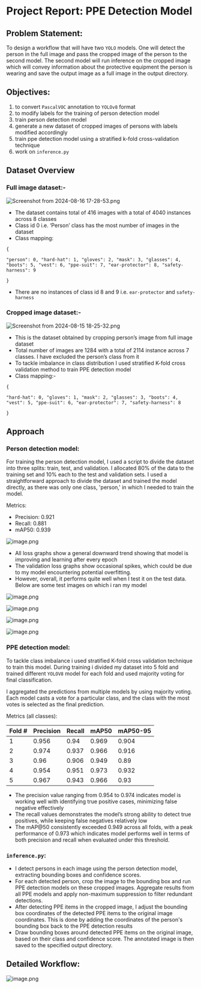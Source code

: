 # Project Report: PPE Detection Model

## Problem Statement:

To design a workflow that will have two `YOLO` models. One will detect the person in the full image and pass the cropped image of the person to the second model. The second model will run inference on the cropped image which will convey information about the protective equipment the person is wearing and save the output image as a full image in the output directory.

## Objectives:

1. to convert `PascalVOC` annotation to `YOLOv8` format
2. to modify labels for the training of person detection model
3. train person detection model
4. generate a new dataset of cropped images of persons with labels modified accordingly
5. train ppe detection model using a stratified k-fold cross-validation technique
6. work on `inference.py` 

## Dataset Overview

### Full image dataset:-

![Screenshot from 2024-08-16 17-28-53.png](Project%20Report%20PPE%20Detection%20Model%20d00dc9e52c1540428ee1c67e1d1d46ad/Screenshot_from_2024-08-16_17-28-53.png)

- The dataset contains total of 416 images with a total of 4040 instances across 8 classes
- Class id 0 i.e. ‘Person’ class has the most number of images in the dataset
- Class mapping:

`{`

`"person": 0,
"hard-hat": 1,
"gloves": 2,
"mask": 3,
"glasses": 4,
"boots": 5,
"vest": 6,
"ppe-suit": 7,
"ear-protector": 8,
"safety-harness": 9`

`}`

- There are no instances of class id 8 and 9 i.e. `ear-protector` and `safety-harness`

### Cropped image dataset:-

![Screenshot from 2024-08-15 18-25-32.png](Project%20Report%20PPE%20Detection%20Model%20d00dc9e52c1540428ee1c67e1d1d46ad/27432c80-847c-4e78-892b-9acc6702b081.png)

- This is the dataset obtained by cropping person’s image from full image dataset
- Total number of images are 1284 with a total of 2114 instance across 7 classes. I have excluded the person’s class from it
- To tackle imbalance in class distribution I used stratified K-fold cross validation method to train PPE detection model
- Class mapping:-

`{`

`"hard-hat": 0,
"gloves": 1,
"mask": 2,
"glasses": 3,
"boots": 4,
"vest": 5,
"ppe-suit": 6,
"ear-protector": 7,
"safety-harness": 8`

`}`

## Approach

### Person detection model:

For training the person detection model, I used a script to divide the dataset into three splits: train, test, and validation. I allocated 80% of the data to the training set and 10% each to the test and validation sets. I used a straightforward approach to divide the dataset and trained the model directly, as there was only one class, 'person,' in which I needed to train the model.

Metrics:

- Precision: 0.921
- Recall: 0.881
- mAP50: 0.939

![image.png](Project%20Report%20PPE%20Detection%20Model%20d00dc9e52c1540428ee1c67e1d1d46ad/image.png)

- All loss graphs show a general downward trend showing that model is improving and learning after every epoch
- The validation loss graphs show occasional spikes, which could be due to my model encountering potential overfitting.
- However, overall, it performs quite well when I test it on the test data. Below are some test images on which i ran my model

![image.png](Project%20Report%20PPE%20Detection%20Model%20d00dc9e52c1540428ee1c67e1d1d46ad/image%201.png)

![image.png](Project%20Report%20PPE%20Detection%20Model%20d00dc9e52c1540428ee1c67e1d1d46ad/image%202.png)

![image.png](Project%20Report%20PPE%20Detection%20Model%20d00dc9e52c1540428ee1c67e1d1d46ad/image%203.png)

![image.png](Project%20Report%20PPE%20Detection%20Model%20d00dc9e52c1540428ee1c67e1d1d46ad/image%204.png)

### PPE detection model:

To tackle class imbalance i used stratified K-fold cross validation technique to train this model. During training i divided my dataset into 5 fold and trained different `YOLOV8` model for each fold and used majority voting for final classification.

I aggregated the predictions from multiple models by using majority voting. Each model casts a vote for a particular class, and the class with the most votes is selected as the final prediction.

Metrics (all classes):

| Fold # | Precision | Recall | mAP50 | mAP50-95 |
| --- | --- | --- | --- | --- |
| 1 | 0.956 | 0.94 | 0.969 | 0.904 |
| 2 | 0.974 | 0.937 | 0.966 | 0.916 |
| 3 | 0.96 | 0.906 | 0.949 | 0.89 |
| 4 | 0.954 | 0.951 | 0.973 | 0.932 |
| 5 | 0.967 | 0.943 | 0.966 | 0.93 |
- The precision value ranging from 0.954 to 0.974 indicates model is working well with identifying true positive cases, minimizing false negative effectively
- The recall values demonstrates the model’s strong ability to detect true positives, while keeping false negatives relatively low
- The mAP@50 consistently exceeded 0.949 across all folds, with a peak performance of 0.973 which indicates model performs well in terms of both precision and recall when evaluated under this threshold.

### `inference.py`:

- I detect persons in each image using the person detection model, extracting bounding boxes and confidence scores.
- For each detected person, crop the image to the bounding box and run PPE detection models on these cropped images. Aggregate results from all PPE models and apply non-maximum suppression to filter redundant detections.
- After detecting PPE items in the cropped image, I adjust the bounding box coordinates of the detected PPE items to the original image coordinates. This is done by adding the coordinates of the person's bounding box back to the PPE detection results
- Draw bounding boxes around detected PPE items on the original image, based on their class and confidence score. The annotated image is then saved to the specified output directory.

## Detailed Workflow:

![image.png](Project%20Report%20PPE%20Detection%20Model%20d00dc9e52c1540428ee1c67e1d1d46ad/image%205.png)